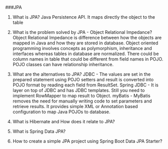 ###JPA
1. What is JPA?
   Java Persistence API. It maps directly the object to the table
   
2. What is the problem solved by JPA - Object Relational Impedance?   
   Object Relational Impedance is difference between how the objects are mapped in Java and how they are stored in database. Object oriented programming involves concepts as polymorphism,
   inheritance and interfaces whereas tables in database are normalized. 
   There could be column names in table that could be different from field names in POJO.
   POJO classes can have relationship inheritance. 
   
3. What are the alternatives to JPA?
   JDBC         - The values are set in the prepared statement using POJO setters and result is converted into POJO format by reading each field from ResultSet.
   Spring JDBC  - It is layer on top of JDBC and has JDBC templates. Still you need to implement RowMapper to map result to Object. 
   myBatis      - MyBatis removes the need for manually writing code to set parameters and retrieve results. It provides simple XML or Annotation based configuration to map Java POJOs to database.
   
4. What is Hibernate and How does it relate to JPA?
    
5. What is Spring Data JPA?
6. How to create a simple JPA project using Spring Boot Data JPA Starter?
